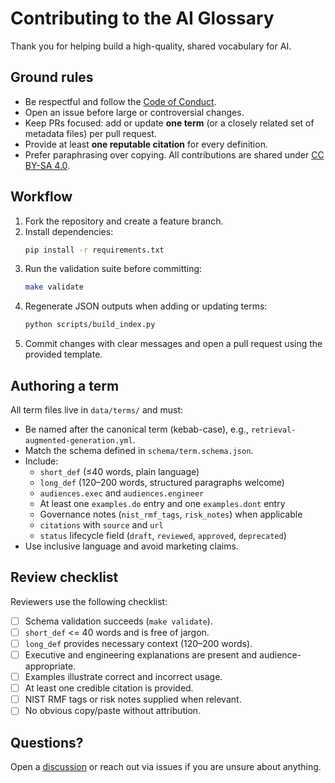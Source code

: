 # Contributing to the AI Glossary

Thank you for helping build a high-quality, shared vocabulary for AI.

## Ground rules

- Be respectful and follow the [Code of Conduct](CODE_OF_CONDUCT.md).
- Open an issue before large or controversial changes.
- Keep PRs focused: add or update **one term** (or a closely related set of
  metadata files) per pull request.
- Provide at least **one reputable citation** for every definition.
- Prefer paraphrasing over copying. All contributions are shared under
  [CC BY-SA 4.0](CONTENT_LICENSE).

## Workflow

1. Fork the repository and create a feature branch.
2. Install dependencies:
   ```bash
   pip install -r requirements.txt
   ```
3. Run the validation suite before committing:
   ```bash
   make validate
   ```
4. Regenerate JSON outputs when adding or updating terms:
   ```bash
   python scripts/build_index.py
   ```
5. Commit changes with clear messages and open a pull request using the
   provided template.

## Authoring a term

All term files live in `data/terms/` and must:

- Be named after the canonical term (kebab-case), e.g., `retrieval-augmented-generation.yml`.
- Match the schema defined in `schema/term.schema.json`.
- Include:
  - `short_def` (≤40 words, plain language)
  - `long_def` (120–200 words, structured paragraphs welcome)
  - `audiences.exec` and `audiences.engineer`
  - At least one `examples.do` entry and one `examples.dont` entry
  - Governance notes (`nist_rmf_tags`, `risk_notes`) when applicable
  - `citations` with `source` and `url`
  - `status` lifecycle field (`draft`, `reviewed`, `approved`, `deprecated`)
- Use inclusive language and avoid marketing claims.

## Review checklist

Reviewers use the following checklist:

- [ ] Schema validation succeeds (`make validate`).
- [ ] `short_def` <= 40 words and is free of jargon.
- [ ] `long_def` provides necessary context (120–200 words).
- [ ] Executive and engineering explanations are present and audience-appropriate.
- [ ] Examples illustrate correct and incorrect usage.
- [ ] At least one credible citation is provided.
- [ ] NIST RMF tags or risk notes supplied when relevant.
- [ ] No obvious copy/paste without attribution.

## Questions?

Open a [discussion](https://github.com/your-org/ai-glossary/discussions) or reach
out via issues if you are unsure about anything.
